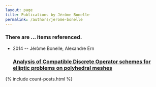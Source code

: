 ```yaml
---
layout: page
title: Publications by Jérôme Bonelle
permalink: /authors/jerome-bonelle
---
```


<h3 id="number-posts">There are ... items referenced.</h3>
<ul class="post-list">
<li><span class='post-meta'>2014 -- Jérôme Bonelle, Alexandre Ern</span><h3><a class='post-link' href="{{ site.baseurl }}/analysis-of-compatible-discrete-operator-schemes-for-elliptic-problems-on-polyhedral-meshes">Analysis of Compatible Discrete Operator schemes for elliptic problems on polyhedral meshes</a></h3></li>

</ul>
{% include count-posts.html %}
